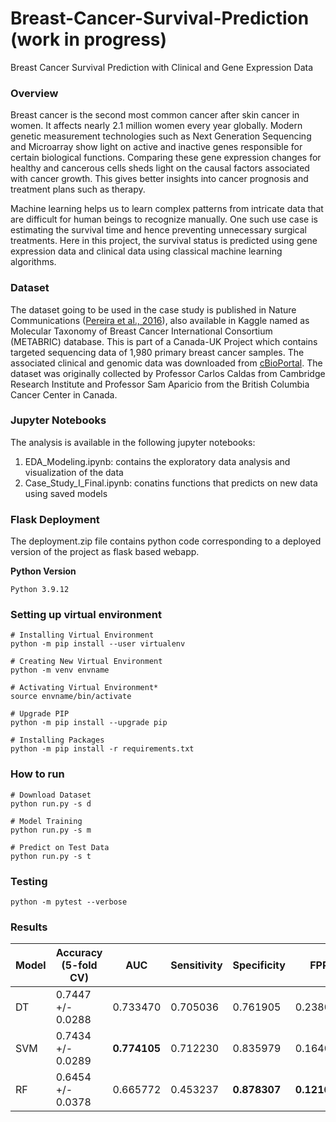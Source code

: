 # Breast-Cancer-Survival-Prediction (work in progress)
Breast Cancer Survival Prediction with Clinical and Gene Expression Data

### Overview

Breast cancer is the second most common cancer after skin cancer in women. It affects nearly 2.1 million women every year globally. Modern genetic measurement technologies such as Next Generation Sequencing and Microarray show light on active and inactive genes responsible for certain biological functions. Comparing these gene expression changes for healthy and cancerous cells sheds light on the causal factors associated with cancer growth. This gives better insights into cancer prognosis and treatment plans such as therapy. 

Machine learning helps us to learn complex patterns from intricate data that are difficult for human beings to recognize manually. One such use case is estimating the survival time and hence preventing unnecessary surgical treatments. Here in this project, the survival status is predicted using gene expression data and clinical data using classical machine learning algorithms.

### Dataset
The dataset going to be used in the case study is published in Nature Communications ([Pereira et al., 2016](https://www.nature.com/articles/ncomms11479)), also available in Kaggle named as Molecular Taxonomy of Breast Cancer International Consortium (METABRIC) database. This is part of a Canada-UK Project which contains targeted sequencing data of 1,980 primary breast cancer samples. The associated clinical and genomic data was downloaded from [cBioPortal](https://www.cbioportal.org/). The dataset was originally collected by Professor Carlos Caldas from Cambridge Research Institute and Professor Sam Aparicio from the British Columbia Cancer Center in Canada.

### Jupyter Notebooks
The analysis is available in the following jupyter notebooks:
  1. EDA_Modeling.ipynb: contains the exploratory data analysis and visualization of the data
  2. Case_Study_I_Final.ipynb: conatins functions that predicts on new data using saved models

### Flask Deployment
The deployment.zip file contains python code corresponding to a deployed version of the project as flask based webapp.

**Python Version**
```
Python 3.9.12
```

### Setting up virtual environment

```console
# Installing Virtual Environment
python -m pip install --user virtualenv

# Creating New Virtual Environment
python -m venv envname

# Activating Virtual Environment*
source envname/bin/activate

# Upgrade PIP
python -m pip install --upgrade pip

# Installing Packages
python -m pip install -r requirements.txt
```

### How to run

```console
# Download Dataset
python run.py -s d

# Model Training
python run.py -s m

# Predict on Test Data
python run.py -s t
```

### Testing
```console
python -m pytest --verbose
```

### Results

| Model | Accuracy (5-fold CV)  | AUC          | Sensitivity  | Specificity  | FPR          |
|-------|-----------------------|--------------|--------------|--------------|--------------|
| DT    | 0.7447 +/- 0.0288     | 0.733470     | 0.705036     | 0.761905     | 0.238095     |
| SVM   | 0.7434 +/- 0.0289     | **0.774105** | 0.712230     | 0.835979     | 0.164021     |
| RF    | 0.6454 +/- 0.0378     | 0.665772     | 0.453237     | **0.878307** | **0.121693** |

